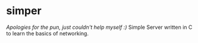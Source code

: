 # simper

*Apologies for the pun, just couldn't help myself :)*
Simple Server written in C to learn the basics of networking.
